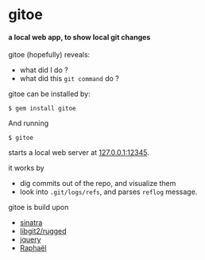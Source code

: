 gitoe
=====
#### a local web app, to show local git changes

gitoe (hopefully) reveals:

- what did I do ?
- what did this `git command` do ?

gitoe can be installed by:

    $ gem install gitoe

And running

    $ gitoe

starts a local web server at [127.0.0.1:12345](127.0.0.1:12345).

it works by
- dig commits out of the repo, and visualize them
- look into `.git/logs/refs`, and parses `reflog` message.

gitoe is build upon

- [sinatra](www.sinatrarb.com)
- [libgit2/rugged](https://github.com/libgit2/rugged)
- [jquery](http://jquery.com/)
- [Raphaël](http://raphaeljs.com/)


